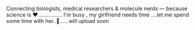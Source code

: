 Connecting biologists, medical researchers & molecule nerds — because science is ❤️................ I'm busy , my girlfriend needs time ....let me spend some time with her..🤣......will upload soon
